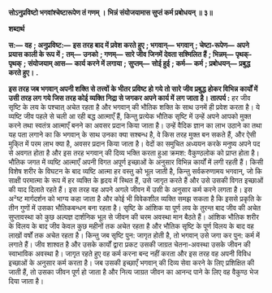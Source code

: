 **सोऽनुप्रविष्टो भगवांश्चेष्टारूपेण तं गणम् ।** **भिन्नं संयोजयामास सुप्तं कर्म प्रबोधयन् ॥ ३॥** 

**शब्दार्थ** 

**स:—** **वह** **; अनुप्रविष्ट:—** **इस तरह बाद में प्रवेश करते हुए** **; भगवान्—** **भगवान्** **; चेष्टा-रूपेण—** **अपने प्रयास काली के रूप में** **;** **तम्—** **उनको** **; गणम्—** **सारे जीव जिनमें देवता सश्मिलित हैं** **; भिन्नम्—** **पृथक्-पृथक्** **; संयोजयाम् आस—** **कार्य करने में लगाया** **;** **सुप्तम्—** **सोई हुई** **; कर्म—** **कर्म** **; प्रबोधयन्—** **प्रबुद्ध करते हुए।** **.** 

**इस तरह जब भगवान् अपनी शक्ति से तत्त्वों के भीतर प्रविष्ट हो गये तो सारे जीव प्रबुद्ध** **होकर विभिन्न कार्यों में उसी तरह लग गये जिस तरह कोई व्यक्ति निद्रा से जगकर अपने कार्य में** **लग जाता है।** **तात्पर्य :** हर जीव सृष्टि के लय के पश्चात् अचेत रहता है और भगवान् की भौतिक शक्ति के साथ उनमें ही प्रवेश करता है। ये व्यष्टि जीव पहले से चली आ रही बद्ध आत्माएँ हैं, किन्तु प्रत्येक भौतिक सृष्टि में उन्हें अपने आपको मुक्त करने तथा स्वतंत्र आत्माएँ बनने का अवसर प्रदान किया जाता है। उन्हें वैदिक ज्ञान का लाभ उठाने का तथा यह पता लगाने का कि भगवान् के साथ उनका क्या सश्बन्ध है, वे किस तरह मुक्त बन सकते हैं, और ऐसी मुकि्त में परम लाभ क्या है, अवसर प्रदान किया जाता है। वेदों का समुचित अध्ययन करके मनुष्य अपने पद से अवगत होता है और इस तरह भगवान् की दिव्य भक्ति करता हुआ क्रमश: वैकुण्ठलोक को प्राप्त होता है। भौतिक जगत में व्यष्टि आत्माएँ अपनी विगत अपूर्ण इच्छाओं के अनुसार विभिन्न कार्यों में लगी रहती हैं। किसी विशेष शरीर के विघटन के बाद व्यष्टि आत्मा हर वस्तु को भूल जाती है, किन्तु सर्वकरुणामय भगवान्, जो कि साक्षी परमात्मा के रूप में हर व्यक्ति के हृदय में स्थित हैं, उसे जागृत करते हैं और उसे उसकी विगत इच्छाओं की याद दिलाते रहते हैं। इस तरह वह अपने अगले जीवन में उसी के अनुसार कर्म करने लगता है। इस अ²ष्ट मार्गदर्शन को भाग्य कहा जाता है और कोई भी विवेकशील व्यक्ति समझ सकता है कि इससे प्रकृति के तीन गुणों में उसका भौतिकबन्धन बना रहता है। सृष्टि के आंशिक या पूर्ण लय के तुरन्त बाद जीव की अचेत सुप्तावस्था को कुछ अल्पज्ञ दार्शनिक भूल से जीवन की चरम अवस्था मान बैठते हैं। आंशिक भौतिक शरीर के विलय के बाद जीव केवल कुछ महीनों तक अचेत रहता है और भौतिक सृष्टि के पूर्ण विलय के बाद वह लाखों वर्षों तक अचेत रहता है। किन्तु जब सृष्टि पुन: जागृत होती है, तो भगवान् उसे जगा कर पुन: कर्म में लगाते हैं। जीव शाश्वत है और उसके कार्यों द्वारा प्रकट उसकी जाग्रत चेतना-अवस्था उसके जीवन की स्वाभाविक अवस्था है। जागृत रहते हुए वह कर्म करना बन्द नहीं करता और इस तरह वह अपनी विविध इच्छाओं के अनुसार कर्म करता है। जब उसकी इच्छाएँ भगवान् की दिव्य सेवा करने के लिए प्रशिक्षित की जाती हैं, तो उसका जीवन पूर्ण हो जाता है और नित्य जाग्रत जीवन का आनन्द पाने के लिए वह वैकुण्ठ भेज दिया जाता है।  